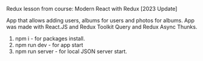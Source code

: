 Redux lesson from course: Modern React with Redux [2023 Update]

App that allows adding users, albums for users and photos for albums. 
App was made with React.JS and Redux Toolkit Query and Redux Async Thunks. 


1. npm i - for packages install.
2. npm run dev - for app start
3. npm run server - for local JSON server start. 
